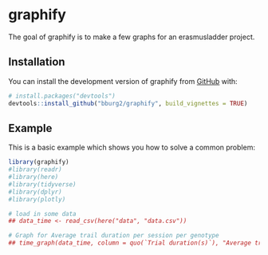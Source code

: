 
<!-- README.md is generated from README.Rmd. Please edit that file -->

# graphify

<!-- badges: start -->
<!-- badges: end -->

The goal of graphify is to make a few graphs for an erasmusladder
project.

## Installation

You can install the development version of graphify from
[GitHub](https://github.com/) with:

``` r
# install.packages("devtools")
devtools::install_github("bburg2/graphify", build_vignettes = TRUE)
```

## Example

This is a basic example which shows you how to solve a common problem:

``` r
library(graphify)
#library(readr)
#library(here)
#library(tidyverse)
#library(dplyr)
#library(plotly)

# load in some data
## data_time <- read_csv(here("data", "data.csv"))

# Graph for Average trail duration per session per genotype
## time_graph(data_time, column = quo(`Trial duration(s)`), "Average trail duration per session per genotype", "Duration (s)")
```
